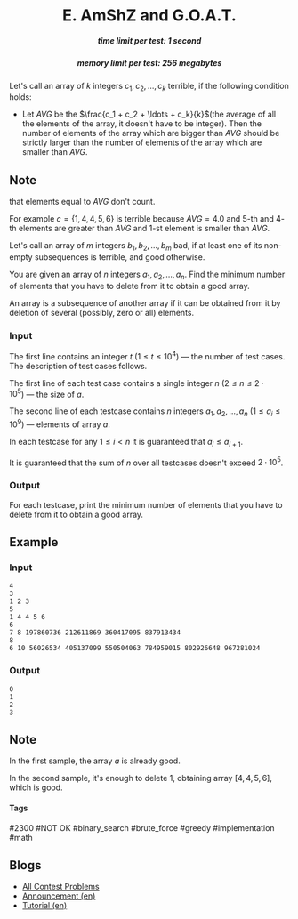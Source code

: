 <h1 style='text-align: center;'> E. AmShZ and G.O.A.T.</h1>

<h5 style='text-align: center;'>time limit per test: 1 second</h5>
<h5 style='text-align: center;'>memory limit per test: 256 megabytes</h5>

Let's call an array of $k$ integers $c_1, c_2, \ldots, c_k$ terrible, if the following condition holds:

* Let $AVG$ be the $\frac{c_1 + c_2 + \ldots + c_k}{k}$(the average of all the elements of the array, it doesn't have to be integer). Then the number of elements of the array which are bigger than $AVG$ should be strictly larger than the number of elements of the array which are smaller than $AVG$. 
## Note

 that elements equal to $AVG$ don't count.

For example $c = \{1, 4, 4, 5, 6\}$ is terrible because $AVG = 4.0$ and $5$-th and $4$-th elements are greater than $AVG$ and $1$-st element is smaller than $AVG$.

Let's call an array of $m$ integers $b_1, b_2, \ldots, b_m$ bad, if at least one of its non-empty subsequences is terrible, and good otherwise.

You are given an array of $n$ integers $a_1, a_2, \ldots, a_n$. Find the minimum number of elements that you have to delete from it to obtain a good array.

An array is a subsequence of another array if it can be obtained from it by deletion of several (possibly, zero or all) elements.

### Input

The first line contains an integer $t$ ($1 \le t \le 10^4$) — the number of test cases. The description of test cases follows.

The first line of each test case contains a single integer $n$ ($2 \le n \le 2 \cdot 10^5$) — the size of $a$.

The second line of each testcase contains $n$ integers $a_1, a_2, \ldots, a_n$ ($1 \le a_i \le 10^9$) — elements of array $a$.

In each testcase for any $1 \le i \lt n$ it is guaranteed that $a_i \le a_{i+1}$.

It is guaranteed that the sum of $n$ over all testcases doesn't exceed $2 \cdot 10^5$.

### Output

For each testcase, print the minimum number of elements that you have to delete from it to obtain a good array.

## Example

### Input


```text
4
3
1 2 3
5
1 4 4 5 6
6
7 8 197860736 212611869 360417095 837913434
8
6 10 56026534 405137099 550504063 784959015 802926648 967281024
```
### Output


```text
0
1
2
3
```
## Note

In the first sample, the array $a$ is already good.

In the second sample, it's enough to delete $1$, obtaining array $[4, 4, 5, 6]$, which is good.



#### Tags 

#2300 #NOT OK #binary_search #brute_force #greedy #implementation #math 

## Blogs
- [All Contest Problems](../Codeforces_Global_Round_17.md)
- [Announcement (en)](../blogs/Announcement_(en).md)
- [Tutorial (en)](../blogs/Tutorial_(en).md)
